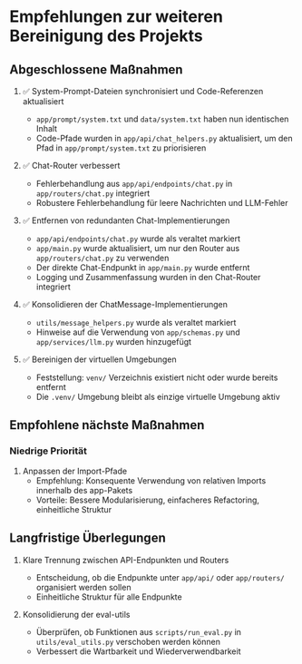 # Empfehlungen zur weiteren Bereinigung des Projekts

## Abgeschlossene Maßnahmen
1. ✅ System-Prompt-Dateien synchronisiert und Code-Referenzen aktualisiert
   - `app/prompt/system.txt` und `data/system.txt` haben nun identischen Inhalt
   - Code-Pfade wurden in `app/api/chat_helpers.py` aktualisiert, um den Pfad in `app/prompt/system.txt` zu priorisieren

2. ✅ Chat-Router verbessert
   - Fehlerbehandlung aus `app/api/endpoints/chat.py` in `app/routers/chat.py` integriert
   - Robustere Fehlerbehandlung für leere Nachrichten und LLM-Fehler

3. ✅ Entfernen von redundanten Chat-Implementierungen
   - `app/api/endpoints/chat.py` wurde als veraltet markiert
   - `app/main.py` wurde aktualisiert, um nur den Router aus `app/routers/chat.py` zu verwenden
   - Der direkte Chat-Endpunkt in `app/main.py` wurde entfernt
   - Logging und Zusammenfassung wurden in den Chat-Router integriert

4. ✅ Konsolidieren der ChatMessage-Implementierungen
   - `utils/message_helpers.py` wurde als veraltet markiert
   - Hinweise auf die Verwendung von `app/schemas.py` und `app/services/llm.py` wurden hinzugefügt

5. ✅ Bereinigen der virtuellen Umgebungen
   - Feststellung: `venv/` Verzeichnis existiert nicht oder wurde bereits entfernt
   - Die `.venv/` Umgebung bleibt als einzige virtuelle Umgebung aktiv

## Empfohlene nächste Maßnahmen

### Niedrige Priorität
1. Anpassen der Import-Pfade
   - Empfehlung: Konsequente Verwendung von relativen Imports innerhalb des app-Pakets
   - Vorteile: Bessere Modularisierung, einfacheres Refactoring, einheitliche Struktur

## Langfristige Überlegungen
1. Klare Trennung zwischen API-Endpunkten und Routers
   - Entscheidung, ob die Endpunkte unter `app/api/` oder `app/routers/` organisiert werden sollen
   - Einheitliche Struktur für alle Endpunkte

2. Konsolidierung der eval-utils
   - Überprüfen, ob Funktionen aus `scripts/run_eval.py` in `utils/eval_utils.py` verschoben werden können
   - Verbessert die Wartbarkeit und Wiederverwendbarkeit
